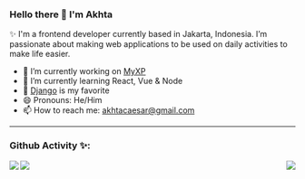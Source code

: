 ### Hello there 👋 I'm Akhta

✨ I'm a frontend developer currently based in Jakarta, Indonesia. I’m passionate about making web applications to be used on daily activities to make life easier.

- 🔭 I’m currently working on [MyXP](https://github.com/Akosovski/MyXP)
- 🌱 I’m currently learning React, Vue & Node
- 💙 [Django](https://docs.djangoproject.com/en/4.0/) is my favorite
- 😄 Pronouns: He/Him
- 📫 How to reach me: akhtacaesar@gmail.com

---

### Github Activity ✨:

<a href="https://github.com/Akosovski">
  <img align="left" src="https://github-readme-stats.vercel.app/api/top-langs/?username=Akosovski&theme=github_dark"/>
</a>

<a href="https://github.com/Akosovski">
 <img align="center" src="https://github-readme-stats.vercel.app/api?username=Akosovski&show_icons=true&theme=github_dark&line_height=27"/>
</a>

<a href="https://github.com/Akosovski">
 <img align="right" src="https://streak-stats.demolab.com?user=Akosovski&theme=github_dark"/>
</a>
